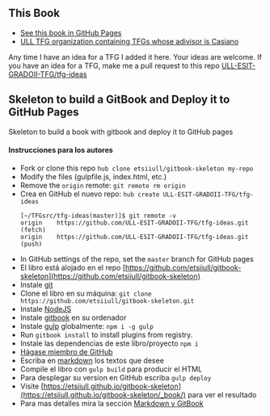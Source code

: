 ## This Book

* [See this book in GitHub Pages](https://ull-esit-gradoii-tfg.github.io/tfg-ideas/)
* [ULL TFG organization containing TFGs whose adivisor is Casiano](https://github.com/ULL-ESIT-GRADOII-TFG)

Any time I have an idea for a TFG I added it here.
Your ideas are welcome.
If you have an idea for a TFG, make me a pull request to this repo
[ULL-ESIT-GRADOII-TFG/tfg-ideas](https://github.com/ULL-ESIT-GRADOII-TFG/tfg-ideas)

## Skeleton to build a GitBook and Deploy it to GitHub Pages

Skeleton to build a book with gitbook and deploy it to GitHub pages

#### Instrucciones para los autores

* Fork or clone this repo `hub clone etsiiull/gitbook-skeleton my-repo`
* Modify the files (gulpfile.js, index.html, etc.)
* Remove the `origin` remote: `git remote rm origin`
* Crea en GitHub el nuevo repo: `hub create ULL-ESIT-GRADOII-TFG/tfg-ideas`
  ```
  [~/TFGsrc/tfg-ideas(master)]$ git remote -v
  origin	https://github.com/ULL-ESIT-GRADOII-TFG/tfg-ideas.git (fetch)
  origin	https://github.com/ULL-ESIT-GRADOII-TFG/tfg-ideas.git (push)
  ```
* In GitHub settings of the repo, set the `master` branch for GitHub pages
* El libro está alojado en el repo [https://github.com/etsiiull/gitbook-skeleton](https://github.com/etsiiull/gitbook-skeleton)
* Instale [git](https://git-scm.com/)
* Clone el libro en su máquina: `git clone https://github.com/etsiiull/gitbook-skeleton.git` 
* Instale [NodeJS](https://nodejs.org/es/)
* Instale [gitbook](https://github.com/GitbookIO/gitbook/blob/master/docs/setup.md) en su ordenador
* Instale [gulp](https://gulpjs.com/) globalmente: `npm i -g gulp`
* Run `gitbook install` to install plugins from registry.
* Instale las dependencias de este libro/proyecto `npm i`
* [Hágase miembro de GitHub](https://github.com/join?source=header-home)
* Escriba en [markdown](https://es.wikipedia.org/wiki/Markdown)  los textos que desee
* Compile el libro con `gulp build` para producir el HTML
* Para desplegar su version en GitHub escriba `gulp deploy`
* Visite [https://etsiiull.github.io/gitbook-skeleton](https://etsiiull.github.io/gitbook-skeleton/_book/) para ver el resultado
* Para mas detalles mira la sección [Markdown y GitBook](gitbook.md)

